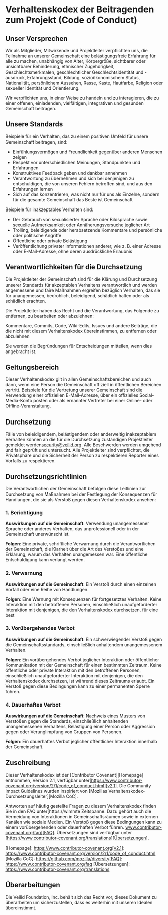 # Verhaltenskodex der Beitragenden zum Projekt (Code of Conduct)

## Unser Versprechen

Wir als Mitglieder, Mitwirkende und Projektleiter verpflichten uns, die Teilnahme an unserer Gemeinschaft eine belästigungsfreie Erfahrung für alle zu machen, unabhängig von Alter, Körpergröße, sichtbarer oder unsichtbarer Behinderung, ethnischer Zugehörigkeit, Geschlechtsmerkmalen, geschlechtlicher
Geschlechtsidentität und -ausdruck, Erfahrungsstand, Bildung, sozioökonomischem Status, Nationalität, persönlichem Aussehen, Rasse, Kaste, Hautfarbe, Religion oder sexueller Identität und Orientierung.

Wir verpflichten uns, in einer Weise zu handeln und zu interagieren, die zu einer offenen, einladenden, vielfältigen, integrativen und gesunden Gemeinschaft beitragen.

## Unsere Standards

Beispiele für ein Verhalten, das zu einem positiven Umfeld für unsere Gemeinschaft beitragen, sind:

* Einfühlungsvermögen und Freundlichkeit gegenüber anderen Menschen zeigen
* Respekt vor unterschiedlichen Meinungen, Standpunkten und Erfahrungen
* Konstruktives Feedback geben und dankbar annehmen
* Verantwortung zu übernehmen und sich bei denjenigen zu entschuldigen, die von unseren Fehlern betroffen sind, und aus den Erfahrungen lernen
* Sich auf das konzentrieren, was nicht nur für uns als Einzelne, sondern für die gesamte Gemeinschaft das Beste ist Gemeinschaft

Beispiele für inakzeptables Verhalten sind:

* Der Gebrauch von sexualisierter Sprache oder Bildsprache sowie sexuelle Aufmerksamkeit oder Annäherungsversuche jeglicher Art
* Trolling, beleidigende oder herabsetzende Kommentare und persönliche oder politische Angriffe
* Öffentliche oder private Belästigung
* Veröffentlichung privater Informationen anderer, wie z. B. einer Adresse oder E-Mail-Adresse, ohne deren ausdrückliche Erlaubnis

## Verantwortlichkeiten für die Durchsetzung

Die Projektleiter der Gemeinschaft sind für die Klärung und Durchsetzung unserer Standards für akzeptablen Verhaltens verantwortlich und werden angemessene und faire Maßnahmen ergreifen bezüglich Verhalten, das sie für unangemessen, bedrohlich, beleidigend, schädlich halten oder als schädlich erachten.

Die Projektleiter haben das Recht und die Verantwortung,  das Folgende zu entfernen, zu bearbeiten oder abzulehnen:

Kommentare, Commits, Code, Wiki-Edits, Issues und andere Beiträge, die die nicht mit diesem Verhaltenskodex übereinstimmen, zu entfernen oder abzulehnen

Sie werden die Begründungen für Entscheidungen mitteilen, wenn dies angebracht ist.

## Geltungsbereich

Dieser Verhaltenskodex gilt in allen Gemeinschaftsbereichen und auch dann, wenn eine Person die Gemeinschaft offiziell in öffentlichen Bereichen vertritt. Beispiele für die Vertretung unserer Gemeinschaft sind die Verwendung einer offiziellen E-Mail-Adresse, über ein offizielles Social-Media-Konto posten oder als ernannter Vertreter bei einer Online- oder Offline-Veranstaltung.

## Durchsetzung

Fälle von beleidigendem, belästigendem oder anderweitig inakzeptablem Verhalten können an die für die Durchsetzung zuständigen Projektleiter gemeldet werden[security@veilid.org](security@veilid.org). Alle Beschwerden werden umgehend und fair geprüft und untersucht. Alle Projektleiter sind verpflichtet, die Privatsphäre und die Sicherheit der Person zu respektieren Reporter eines Vorfalls zu respektieren.

## Durchsetzungsrichtlinien

Die Verantwortlichen der Gemeinschaft befolgen diese Leitlinien zur Durchsetzung von Maßnahmen bei der Festlegung der Konsequenzen für Handlungen, die sie als Verstoß gegen diesen Verhaltenskodex ansehen:

### 1. Berichtigung

**Auswirkungen auf die Gemeinschaft**: Verwendung unangemessener Sprache oder anderes Verhalten, das unprofessionell oder in der Gemeinschaft unerwünscht ist.

**Folgen**: Eine private, schriftliche Verwarnung durch die Verantwortlichen der Gemeinschaft, die Klarheit über die Art des Verstoßes und eine Erklärung, warum das Verhalten unangemessen war. Eine öffentliche Entschuldigung kann verlangt werden.

### 2. Verwarnung
**Auswirkungen auf die Gemeinschaft**: Ein Verstoß durch einen einzelnen Vorfall oder eine Reihe von Handlungen.

**Folgen**: Eine Warnung mit Konsequenzen für fortgesetztes Verhalten. Keine Interaktion mit den betroffenen Personen, einschließlich unaufgeforderter Interaktion mit denjenigen, die den Verhaltenskodex durchsetzen, für eine best
### 3. Vorübergehendes Verbot
**Auswirkungen auf die Gemeinschaft**: Ein schwerwiegender Verstoß gegen die Gemeinschaftsstandards, einschließlich anhaltendem unangemessenem Verhalten.

**Folgen**: Ein vorübergehendes Verbot jeglicher Interaktion oder öffentlicher Kommunikation mit der Gemeinschaft für einen bestimmten Zeitraum. Keine öffentliche oder private Interaktion mit den betroffenen Personen, einschließlich unaufgeforderter Interaktion mit denjenigen, die den Verhaltenskodex durchsetzen, ist während dieses Zeitraums erlaubt. Ein Verstoß gegen diese Bedingungen kann zu einer permanenten Sperre führen.

### 4. Dauerhaftes Verbot

**Auswirkungen auf die Gemeinschaft**: Nachweis eines Musters von Verstößen gegen die Standards, einschließlich anhaltenden unangemessenen Verhaltens, Belästigung einer Person oder Aggression gegen oder Verunglimpfung von Gruppen von Personen.

**Folgen**: Ein dauerhaftes Verbot jeglicher öffentlicher Interaktion innerhalb der Gemeinschaft.

## Zuschreibung
Dieser Verhaltenskodex ist der [Contributor Covenant][Homepage] entnommen, Version 2.1, verfügbar unter[https://www.contributor-covenant.org/version/2/1/code_of_conduct.html][v2.1]. Die Community Impact Guidelines wurden inspiriert von [Mozillas Verhaltenskodex-Durchsetzungsleiter][Mozilla CoC].

Antworten auf häufig gestellte Fragen zu diesem Verhaltenskodex finden Sie in den FAQ unter[https://wimmte Zeitspanne. Dazu gehört auch die Vermeidung von Interaktionen in Gemeinschaftsräumen sowie in externen Kanälen wie soziale Medien. Ein Verstoß gegen diese Bedingungen kann zu einem vorübergehenden oder dauerhaften Verbot führen. www.contributor-covenant.org/faq][FAQ]. Übersetzungen sind verfügbar unter [https://www.contributor-covenant.org/translations][Übersetzungen].

[Homepage]: https://www.contributor-covenant.org[v2.1]: https://www.contributor-covenant.org/version/2/1/code_of_conduct.html
[Mozilla CoC]: https://github.com/mozilla/diversity[FAQ]: https://www.contributor-covenant.org/faq
[Übersetzungen]: https://www.contributor-covenant.org/translations

## Überarbeitungen
Die Veilid Foundation, Inc. behält sich das Recht vor, dieses Dokument zu überarbeiten um sicherzustellen, dass es weiterhin mit unseren Idealen übereinstimmt.
